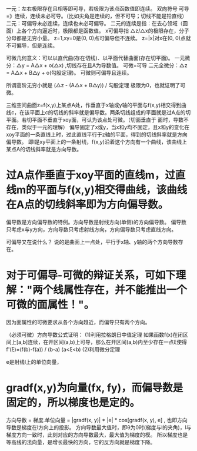 一元：左右极限存在且相等即可导，若极限为该点函数值即连续。  双向符号 可导=》连续，连续未必可导。（比如尖角是连续的，但不可导；切线不能是铅直线）
二元：可偏导未必连续，连续也未必可偏导。 二元的连续是指：在去心领域（圆面）上各个方向逼近时，极限都是函数值。
x可偏导指 △z/△x的极限存在，分子分母都是无穷小量。  z=1,xy=0是(0, 0)点可偏导但不连续。  z=|x|对x在(0, 0)点就不可偏导，但是连续。

可微几何意义：可以以直代曲(存在切线)、以平面代替曲面(存在切平面)。
一元微分：△y = A△x + o(△x) ,切线存在且A为导数值。   可微=可导
二元全微分：△z = A△x + B△y + o(勾股定理)。  可微则可偏导且连续。

所谓高阶无穷小就是  (△z - (A△x + B△y)) / 勾股定理  极限为0，也就证明了可微。

三维空间曲面z=f(x,y)上某点A处，作垂直于x轴或y轴的平面与f(x,y)相交得到曲线c，在该平面上c的切线的斜率就是偏导数。两条切线组成的平面就是过A点的切平面。若切平面不垂直于xoy面，可认为该点处可微。（切面垂直于 面时，导数不存在，类似于一元的理解）
偏导固定了x或y，当x和y均不固定，且x和y的变化在xoy平面的一条直线上时，过此直线平行于z轴的平面，得到的切线斜率就是方向偏导数。
即l是xy平面上的一条射线，f(x,y)沿着这个方向有一个曲线，该曲线上某点A的切线斜率就是方向导数。
# 过A点作垂直于xoy平面的直线m，过直线m的平面与f(x,y)相交得曲线，该曲线在A点的切线斜率即为方向偏导数。

偏导数是方向偏导数的特例。方向导数是射线方向(单侧)的方向偏导数。
偏导数只考虑x与y方向，方向导数只考虑射线方向，方向偏导数只考虑直线方向。

可偏导又在说什么？
说的是曲面上一点处，平行于x轴、y轴的两个方向导数存在。
# 对于可偏导-可微的辩证关系，可如下理解："两个线属性存在，并不能推出一个可微的面属性！"。
因为面属性的可微要求从各个方向趋近，而偏导只有两个方向。

（必须可微）方向导数公式证明：
(1)利用拉格朗日中值定理
    如果函数f(x)在闭区间上[a,b]连续，在开区间(a,b)上可导，那么在开区间(a,b)内至少存在一点ξ使得f'(ξ)=(f(b)-f(a)) / (b-a)    (a<ξ<b)
(2)利用微分定理

e是射线l上的单位向量，
# gradf(x,y)为向量(fx, fy)，而偏导数是固定的，所以梯度也是定的。
方向导数 = 梯度.单位向量 = |gradf(x, y)| * |e| * cos[gradf(x, y), e]  , 也即方向导数是梯度在l方向上的投影。
方向导数最大值时，即θ为0时(梯度与l的夹角)，l与梯度方向一致时，此刻对应的方向导数最大，最大值为梯度的模。
所以梯度也是等高线的法向量，是增长最快的方向，它的反方向就是梯度下降。